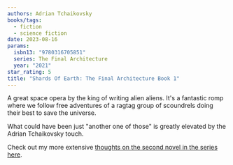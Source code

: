 ```yaml
---
authors: Adrian Tchaikovsky
books/tags:
  - fiction
  - science fiction
date: 2023-08-16
params:
  isbn13: "9780316705851"
  series: The Final Architecture
  year: "2021"
star_rating: 5
title: "Shards Of Earth: The Final Architecture Book 1"
---
```


A great space opera by the king of writing alien aliens. It's a fantastic romp where we follow free adventures of a ragtag group of scoundrels doing their best to save the universe.

What could have been just "another one of those" is greatly elevated by the Adrian Tchaikovsky touch.

<!--more-->

Check out my more extensive [thoughts on the second novel in the series here](/books/2023-11-05/).
